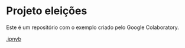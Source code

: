 # Projeto eleições
Este é um repositório com o exemplo criado pelo Google Colaboratory.

[.ipnyb](/.ipynb)
